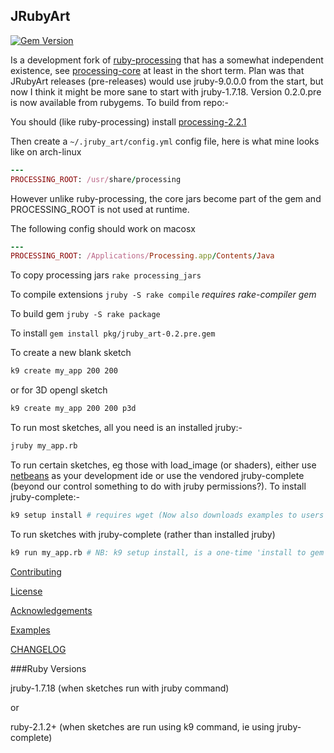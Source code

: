 ## JRubyArt
[![Gem Version](https://badge.fury.io/rb/jruby_art.svg)](http://badge.fury.io/rb/jruby_art)

Is a development fork of [ruby-processing][] that has a somewhat independent existence, see [processing-core][] at least in the short term. Plan was that JRubyArt releases (pre-releases) would use jruby-9.0.0.0 from the start, but now I think it might be more sane to start with jruby-1.7.18. Version 0.2.0.pre is now available from rubygems. To build from repo:-


You should (like ruby-processing) install [processing-2.2.1][]

Then create a `~/.jruby_art/config.yml` config file, here is
what mine looks like on arch-linux

```ruby
---
PROCESSING_ROOT: /usr/share/processing

```
However unlike ruby-processing, the core jars become part of the gem and PROCESSING_ROOT is not used at runtime.

The following config should work on macosx

```ruby
---
PROCESSING_ROOT: /Applications/Processing.app/Contents/Java
```

To copy processing jars `rake processing_jars`

To compile extensions `jruby -S rake compile` _requires rake-compiler gem_

To build gem `jruby -S rake package`

To install `gem install pkg/jruby_art-0.2.pre.gem`

To create a new blank sketch

```bash
k9 create my_app 200 200
```

or for 3D opengl sketch

```bash
k9 create my_app 200 200 p3d
```

To run most sketches, all you need is an installed jruby:-

```bash
jruby my_app.rb
```

To run certain sketches, eg those with load_image (or shaders), either use [netbeans][] as your development ide or use the vendored jruby-complete (beyond our control something to do with jruby permissions?).  To install jruby-complete:-

```bash
k9 setup install # requires wget (Now also downloads examples to users home)
```
To run sketches with jruby-complete (rather than installed jruby)

```bash
k9 run my_app.rb # NB: k9 setup install, is a one-time 'install to gem' procedure
```

[Contributing][]

[License][]

[Acknowledgements][]

[Examples][]

[CHANGELOG][]

###Ruby Versions

jruby-1.7.18 (when sketches run with jruby command)

or

ruby-2.1.2+ (when sketches are run using k9 command, ie using jruby-complete)

[Acknowledgements]:ACKNOWLEDGEMENTS.md
[CHANGELOG]:CHANGELOG.md
[Contributing]:CONTRIBUTING.md
[Examples]:https://github.com/ruby-processing/JRubyArt-examples
[License]:LICENSE.md
[processing]:https://github.com/processing/processing
[ruby-processing]:https://github.com/jashkenas/ruby-processing
[netbeans]:http://learning-ruby-processing.blogspot.co.uk/2014/10/alternative-ruby-processing-implentation.html
[processing-2.2.1]:https://processing.org/download/
[processing-core]:https://github.com/ruby-processing/processing-core/blob/master/README.md
